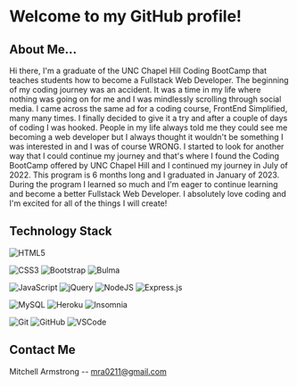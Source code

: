 # Welcome to my GitHub profile!

## About Me...
Hi there, I'm a graduate of the UNC Chapel Hill Coding BootCamp that
            teaches students how to become a Fullstack Web Developer. The
            beginning of my coding journey was an accident. It was a time in my
            life where nothing was going on for me and I was mindlessly
            scrolling through social media. I came across the same ad for a
            coding course, FrontEnd Simplified, many many times. I finally
            decided to give it a try and after a couple of days of coding I was
            hooked. People in my life always told me they could see me becoming
            a web developer but I always thought it wouldn't be something I was
            interested in and I was of course WRONG. I started to look for
            another way that I could continue my journey and that's where I
            found the Coding BootCamp offered by UNC Chapel Hill and I continued
            my journey in July of 2022. This program is 6 months long and I
            graduated in January of 2023. During the program I learned so much
            and I'm eager to continue learning and become a better Fullstack Web
            Developer. I absolutely love coding and I'm excited for all of the
            things I will create!

## Technology Stack
![HTML5](https://img.shields.io/badge/html5-%23E34F26.svg?style=for-the-badge&logo=html5&logoColor=white)

![CSS3](https://img.shields.io/badge/css3-%231572B6.svg?style=for-the-badge&logo=css3&logoColor=white)
![Bootstrap](https://img.shields.io/badge/bootstrap-712df9.svg?style=for-the-badge&logo=bootstrap&logoColor=white)
![Bulma](https://img.shields.io/badge/bulma-00d1b2.svg?style=for-the-badge&logo=bulma&logoColor=white)

![JavaScript](https://img.shields.io/badge/javascript-%23323330.svg?style=for-the-badge&logo=javascript&logoColor=%23F7DF1E)
![jQuery](https://img.shields.io/badge/jquery-%230769AD.svg?style=for-the-badge&logo=jquery&logoColor=white)
![NodeJS](https://img.shields.io/badge/node.js-6DA55F?style=for-the-badge&logo=node.js&logoColor=white)
![Express.js](https://img.shields.io/badge/express.js-%23404d59.svg?style=for-the-badge&logo=express&logoColor=%2361DAFB)

![MySQL](https://img.shields.io/badge/mysql-3e6e93?style=for-the-badge&logo=mysql&logoColor=white)
![Heroku](https://img.shields.io/badge/Heroku-9475b8?style=for-the-badge&logo=heroku&logoColor=white)
![Insomnia](https://img.shields.io/badge/insomnia-4000bf?style=for-the-badge&logo=insomnia&logoColor=white)

![Git](https://img.shields.io/badge/git-f34f29?style=for-the-badge&logo=git&logoColor=white)
![GitHub](https://img.shields.io/badge/github-272b33?style=for-the-badge&logo=github&logoColor=white)
![VSCode](https://img.shields.io/badge/VSCode-42a5ea?style=for-the-badge&logo=visualstudiocode&logoColor=white)

<!--- ## What I'm learning now / am going to learn / plan on learning in the future --->

## Contact Me
Mitchell Armstrong -- mra0211@gmail.com

<!---
ScarElite/ScarElite is a ✨ special ✨ repository because its `README.md` (this file) appears on your GitHub profile.
You can click the Preview link to take a look at your changes.
--->
